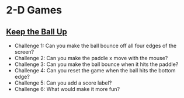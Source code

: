 # 2-D Games

## [Keep the Ball Up](https://trinket.io/library/trinkets/25f46d8c06)
- Challenge 1: Can you make the ball bounce off all four edges of the screen?
- Challenge 2: Can you make the paddle x move with the mouse?
- Challenge 3: Can you make the ball bounce when it hits the paddle?
- Challenge 4: Can you reset the game when the ball hits the bottom edge?
- Challenge 5: Can you add a score label?
- Challenge 6: What would make it more fun?
<br><br>

